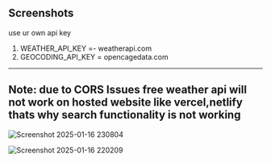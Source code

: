 ## Screenshots
use ur own api key
1. WEATHER_API_KEY =- weatherapi.com
2. GEOCODING_API_KEY = opencagedata.com
---
## Note: due to CORS Issues free weather api will not work on hosted website like vercel,netlify thats why search functionality is not working 


![Screenshot 2025-01-16 230804](https://github.com/user-attachments/assets/c61f3c35-cc72-4b60-97ed-b332d8a7b630)

![Screenshot 2025-01-16 220209](https://github.com/user-attachments/assets/9e631700-ade0-422b-a3cb-b222333bb488)
